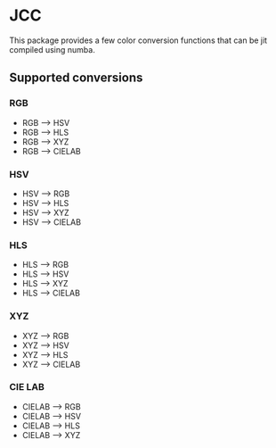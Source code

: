 # JCC

This package provides a few color conversion functions that can be jit compiled using numba.

## Supported conversions

### RGB

- RGB --> HSV
- RGB --> HLS
- RGB --> XYZ
- RGB --> CIELAB

### HSV

- HSV --> RGB
- HSV --> HLS
- HSV --> XYZ
- HSV --> CIELAB

### HLS

- HLS --> RGB
- HLS --> HSV
- HLS --> XYZ
- HLS --> CIELAB

### XYZ

- XYZ --> RGB
- XYZ --> HSV
- XYZ --> HLS
- XYZ --> CIELAB

### CIE LAB

- CIELAB --> RGB
- CIELAB --> HSV
- CIELAB --> HLS
- CIELAB --> XYZ
